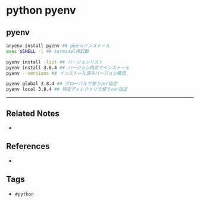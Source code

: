 # python pyenv

## pyenv
```bash
anyenv install pyenv ## pyenvインストール
exec $SHELL -l ## terminal再起動

pyenv install -list ## バージョンリスト
pyenv install 3.8.4 ## バージョン指定でインストール
pyenv --versions ## インストール済みバージョン確認

pyenv global 3.8.4 ## グローバルで使うver指定
pyenv local 3.8.4 ## 特定ディレクトリで使うver指定
```

---
## Related Notes
- 

## References
- 

## Tags
- `#python` 